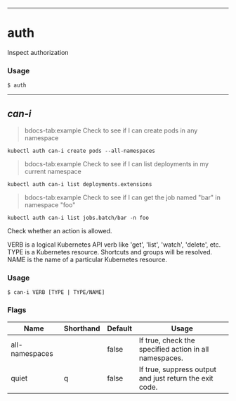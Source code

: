------------

# auth



Inspect authorization

### Usage

`$ auth`



------------

## <em>can-i</em>

>bdocs-tab:example Check to see if I can create pods in any namespace

```bdocs-tab:example_shell
kubectl auth can-i create pods --all-namespaces
```

>bdocs-tab:example Check to see if I can list deployments in my current namespace

```bdocs-tab:example_shell
kubectl auth can-i list deployments.extensions
```

>bdocs-tab:example Check to see if I can get the job named "bar" in namespace "foo"

```bdocs-tab:example_shell
kubectl auth can-i list jobs.batch/bar -n foo
```


Check whether an action is allowed. 

VERB is a logical Kubernetes API verb like 'get', 'list', 'watch', 'delete', etc. TYPE is a Kubernetes resource.  Shortcuts and groups will be resolved. NAME is the name of a particular Kubernetes resource.

### Usage

`$ can-i VERB [TYPE | TYPE/NAME]`



### Flags

Name | Shorthand | Default | Usage
---- | --------- | ------- | ----- 
all-namespaces |  | false | If true, check the specified action in all namespaces. 
quiet | q | false | If true, suppress output and just return the exit code. 



